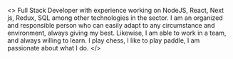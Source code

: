 <>
Full Stack Developer with experience working on NodeJS, React, Next js, Redux, SQL among other technologies in the sector.
I am an organized and responsible person who can easily adapt to any circumstance and environment, always giving my best. Likewise, I am able to work in a team, and always willing to learn.
I play chess, I like to play paddle, I am passionate about what I do.
</>
